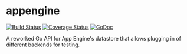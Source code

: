 # appengine

[![Build Status](https://travis-ci.org/qedus/appengine.svg?branch=master)](https://travis-ci.org/qedus/appengine) [![Coverage Status](https://coveralls.io/repos/github/qedus/appengine/badge.svg?branch=master)](https://coveralls.io/github/qedus/appengine?branch=master) [![GoDoc](https://godoc.org/github.com/qedus/appengine/datastore?status.png)](https://godoc.org/github.com/qedus/appengine/datastore)

A reworked Go API for App Engine's datastore that allows plugging in of different backends for testing.
